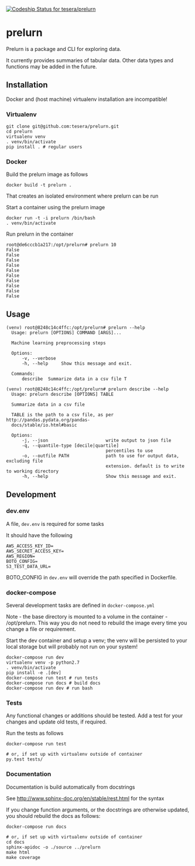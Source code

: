 [ ![Codeship Status for tesera/prelurn](https://codeship.com/projects/5fe1ee30-0697-0134-b6bc-266f0864d803/status?branch=master)](https://codeship.com/projects/154750)

# prelurn

Prelurn is a package and CLI for exploring data.

It currently provides summaries of tabular data. Other data types and functions
may be added in the future.

## Installation

Docker and (host machine) virtualenv installation are incompatible!

### Virtualenv
```
git clone git@github.com:tesera/prelurn.git
cd prelurn
virtualenv venv
. venv/bin/activate
pip install . # regular users
```

### Docker

Build the prelurn image as follows

```
docker build -t prelurn .
```

That creates an isolated environment where prelurn can be run

Start a container using the prelurn image

```
docker run -t -i prelurn /bin/bash
. venv/bin/activate
```

Run prelurn in the container

```
root@de6cccb1a217:/opt/prelurn# prelurn 10
False
False
False
False
False
False
False
False
False
False
```

## Usage

```
(venv) root@8248c14c4ffc:/opt/prelurn# prelurn --help
  Usage: prelurn [OPTIONS] COMMAND [ARGS]...

  Machine learning preprocessing steps

  Options:
      -v, --verbose
      -h, --help     Show this message and exit.

  Commands:
      describe  Summarize data in a csv file T
```

```
(venv) root@8248c14c4ffc:/opt/prelurn# prelurn describe --help
  Usage: prelurn describe [OPTIONS] TABLE

  Summarize data in a csv file

  TABLE is the path to a csv file, as per http://pandas.pydata.org/pandas-
  docs/stable/io.html#basic

  Options:
      -j, --json                      write output to json file
      -q, --quantile-type [decile|quartile]
                                      percentiles to use
      -o, --outfile PATH              path to use for output data, excluding file
                                      extension. default is to write to working directory
      -h, --help                      Show this message and exit.
```

## Development
### dev.env

A file, `dev.env` is required for some tasks

It should have the following

```
AWS_ACCESS_KEY_ID=
AWS_SECRET_ACCESS_KEY=
AWS_REGION=
BOTO_CONFIG=
S3_TEST_DATA_URL=
```

BOTO_CONFIG in `dev.env` will override the path specified in Dockerfile.

### docker-compose

Several development tasks are defined in `docker-compose.yml`

Note - the base directory is mounted to a volume in the container -
/opt/prelurn. This way you do not need to rebuild the image every time you
change a file or requirement.

Start the dev container and setup a venv; the venv will be persisted to your
local storage but will probably not run on your system!

```
docker-compose run dev
virtualenv venv -p python2.7
. venv/bin/activate
pip install -e .[dev]
docker-compose run test # run tests
docker-compose run docs # build docs
docker-compose run dev # run bash
```

### Tests

Any functional changes or additions should be tested. Add a test for your
changes and update old tests, if required.

Run the tests as follows

```
docker-compose run test

# or, if set up with virtualenv outside of container
py.test tests/
```

### Documentation

Documentation is build automatically from docstrings

See http://www.sphinx-doc.org/en/stable/rest.html for the syntax

If you change function arguments, or the docstrings are otherwise updated, you
should rebuild the docs as follows:

```
docker-compose run docs

# or, if set up with virtualenv outside of container
cd docs
sphinx-apidoc -o ./source ../prelurn
make html
make coverage
```

